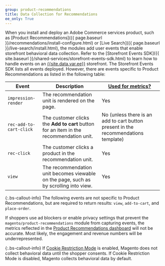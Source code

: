 ```yaml
---
group: product-recommendations
title: Data Collection for Recommendations
ee_only: True
---
```


When you install and deploy an Adobe Commerce services product, such as [Product Recommendations]({{ page.baseurl }}/recommendations/install-configure.html) or [Live Search]({{ page.baseurl }}/live-search/install.html), the modules add user events that enable storefront behavioral data collection. Refer to the [Storefront Events SDK]({{ site.baseurl }}/shared-services/storefront-events-sdk.html) to learn how to handle events on an [{{site.data.var.ee}}](https://business.adobe.com/products/magento/magento-commerce.html) storefront. The Storefront Events SDK lists all events deployed. However, there are events specific to Product Recommendations as listed in the following table:

Event | Description | [Used for metrics?](https://docs.magento.com/user-guide/marketing/recommendation-metrics.html)
--- | --- | ---
`impression-render` | The recommendation unit is rendered on the page. | Yes
`rec-add-to-cart-click` | The customer clicks the **Add to cart** button for an item in the recommendation unit. | No (unless there is an add to cart button present in the recommendations template)
`rec-click` | The customer clicks a product in the recommendation unit. | Yes
`view` | The recommendation unit becomes viewable on the page, such as by scrolling into view. | Yes

{:.bs-callout-info}
The following events are not specific to Product Recommendations, but are required to return results: `view`, `add-to-cart`, and `place-order`.

If shoppers use ad blockers or enable privacy settings that prevent the `magento/product-recommendations` module from capturing events, the metrics reflected in the [Product Recommendations dashboard](https://docs.magento.com/user-guide/marketing/product-recommendations.html#dashboard) will not be accurate. Most likely, the engagement and revenue numbers will be underrepresented.

{:.bs-callout-info}
If [Cookie Restriction Mode](https://docs.magento.com/user-guide/stores/compliance-cookie-restriction-mode.html) is enabled, Magento does not collect behavioral data until the shopper consents. If Cookie Restriction Mode is disabled, Magento collects behavioral data by default.

